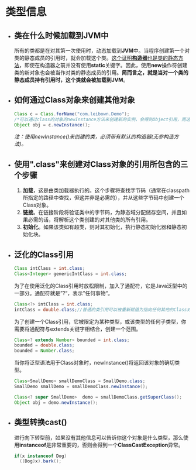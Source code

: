 # 类型信息

- ## 类在什么时候加载到JVM中

  所有的类都是在对其第一次使用时，动态加载到**JVM**中。当程序创建第一个对类的静态成员的引用时，就会加载这个类。<u>这个证明**构造器**也是类的静态方法</u>，即使在构造器之前并没有使用**static**关键字。因此，使用**new**操作符创建类的新对象也会被当作对类的静态成员的引用。**简而言之，就是当对一个类的静态成员持有引用时，这个类就会被加载到JVM**。


- ## 如何通过Class对象来创建其他对象

  ```java
  Class c = Class.forName("com.leibown.Demo");
  /*可以通过class的对象的newInstance方法来创建新的实例，会得到Object引用，而这个引用指向的是Demo对象*/
  Object obj = c.newInstance();
  ```

  *注：使用newInstance()来创建的类，必须带有默认的构造器(无参构造方法)。*


- ## 使用".class"来创建对Class对象的引用所包含的三个步骤

  1. **加载**，这是由类加载器执行的。这个步骤将查找字节码（通常在classpath所指定的路径中查找，但这并非是必需的），并从这些字节码中创建一个Class对象。
  2. **链接**。在链接阶段将验证类中的字节码，为静态域分配储存空间，并且如果必需的话，将解析这个类创建的对其他类的所有引用。
  3. **初始化**。如果该类如有超类，则对其初始化，执行静态初始化器和静态初始化块。


- ## 泛化的Class引用

  ```java
  Class intClass = int.class;
  Class<Integer> genericIntClass = int.class;
  ```

  为了在使用泛化的Class引用时放松限制，加入了通配符，它是Java泛型中的一部分。通配符就是”?“，表示”任何事物“。

  ```java
  Class<?> intClass = int.class;
  intClass = double.class;//普通的类引用可以被重新赋值为指向任何其他的Class对象
  ```

  为了创建一个Class引用，它被限定为某种类型，或该类型的任何子类型，你需要将通配符与extends关键字相结合，创建一个范围。

  ```java
  Class<? extends Number> bounded = int.class;
  bounded = double.class;
  bounded = Number.class;
  ```

  当你将泛型语法用于Class对象时，newInstance()将返回该对象的确切类型。

  ```java
  Class<SmallDemo> smallDemoClass = SmallDemo.class;
  SmallDemo smallDemo = smallDemoClass.newInstance();

  Class<? super SmallDemo>  demo = smallDemoClass.getSuperClass();
  Object obj = demo.newInstance();
  ```


- ## 类型转换cast()

  进行向下转型前，如果没有其他信息可以告诉你这个对象是什么类型，那么使用**instanceof**是非常重要的，否则会得到一个**ClassCastException**异常。

  ```java
  if(x instanceof Dog)
  	((Dog)x).bark();
  ```